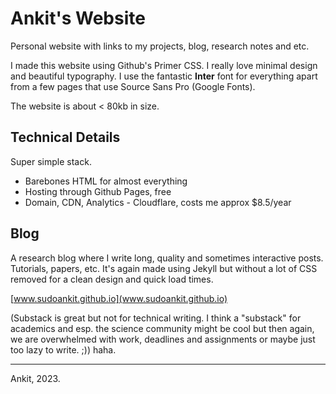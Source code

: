 # Ankit's Website

Personal website with links to my projects, blog, research notes and etc.

I made this website using Github's Primer CSS. I really love minimal design and beautiful typography. I use the fantastic **Inter** font for everything apart from a few pages that use Source Sans Pro (Google Fonts). 

The website is about < 80kb in size.

## Technical Details

Super simple stack.

- Barebones HTML for almost everything
- Hosting through Github Pages, free
- Domain, CDN, Analytics - Cloudflare, costs me approx $8.5/year

## Blog

A research blog where I write long, quality and sometimes interactive posts. Tutorials, papers, etc. It's again made using Jekyll but without a lot of CSS removed for a clean design and quick load times. 

[www.sudoankit.github.io](www.sudoankit.github.io)

(Substack is great but not for technical writing. I think a "substack" for academics and esp. the science community might be cool but then again, we are overwhelmed with work, deadlines and assignments or maybe just too lazy to write. ;)) haha.

---

Ankit, 2023.
